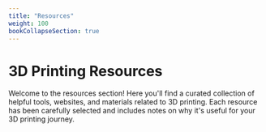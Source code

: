 ```yaml
---
title: "Resources"
weight: 100
bookCollapseSection: true
---
```


# 3D Printing Resources

Welcome to the resources section! Here you'll find a curated collection of helpful tools, websites, and materials related to 3D printing. Each resource has been carefully selected and includes notes on why it's useful for your 3D printing journey. 